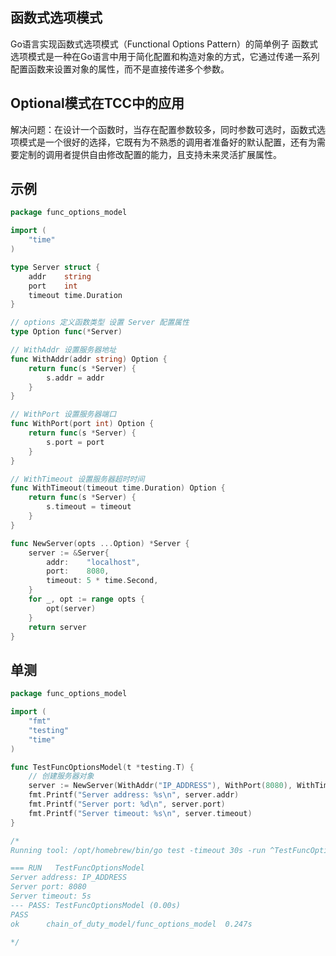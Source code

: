 ## 函数式选项模式

Go语言实现函数式选项模式（Functional Options Pattern）的简单例子
函数式选项模式是一种在Go语言中用于简化配置和构造对象的方式，它通过传递一系列配置函数来设置对象的属性，而不是直接传递多个参数。

## Optional模式在TCC中的应用
解决问题：在设计一个函数时，当存在配置参数较多，同时参数可选时，函数式选项模式是一个很好的选择，它既有为不熟悉的调用者准备好的默认配置，还有为需要定制的调用者提供自由修改配置的能力，且支持未来灵活扩展属性。

## 示例

```go
package func_options_model

import (
	"time"
)

type Server struct {
	addr    string
	port    int
	timeout time.Duration
}

// options 定义函数类型 设置 Server 配置属性
type Option func(*Server)

// WithAddr 设置服务器地址
func WithAddr(addr string) Option {
	return func(s *Server) {
		s.addr = addr
	}
}

// WithPort 设置服务器端口
func WithPort(port int) Option {
	return func(s *Server) {
		s.port = port
	}
}

// WithTimeout 设置服务器超时时间
func WithTimeout(timeout time.Duration) Option {
	return func(s *Server) {
		s.timeout = timeout
	}
}

func NewServer(opts ...Option) *Server {
	server := &Server{
		addr:    "localhost",
		port:    8080,
		timeout: 5 * time.Second,
	}
	for _, opt := range opts {
		opt(server)
	}
	return server
}
```

## 单测
```go
package func_options_model

import (
	"fmt"
	"testing"
	"time"
)

func TestFuncOptionsModel(t *testing.T) {
	// 创建服务器对象
	server := NewServer(WithAddr("IP_ADDRESS"), WithPort(8080), WithTimeout(5*time.Second))
	fmt.Printf("Server address: %s\n", server.addr)
	fmt.Printf("Server port: %d\n", server.port)
	fmt.Printf("Server timeout: %s\n", server.timeout)
}

/*
Running tool: /opt/homebrew/bin/go test -timeout 30s -run ^TestFuncOptionsModel$ chain_of_duty_model/func_options_model

=== RUN   TestFuncOptionsModel
Server address: IP_ADDRESS
Server port: 8080
Server timeout: 5s
--- PASS: TestFuncOptionsModel (0.00s)
PASS
ok      chain_of_duty_model/func_options_model  0.247s

*/

```